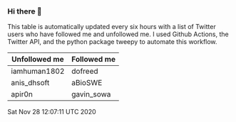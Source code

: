 ### Hi there 👋

This table is automatically updated every six hours with a list of Twitter users who have followed me and unfollowed me. I used Github Actions, the Twitter API, and the python package tweepy to automate this workflow.

| Unfollowed me |  Followed me |
| --- | --- |
|iamhuman1802|dofreed|
|anis_dhsoft|aBioSWE|
|apir0n|gavin_sowa|
Sat Nov 28 12:07:11 UTC 2020
